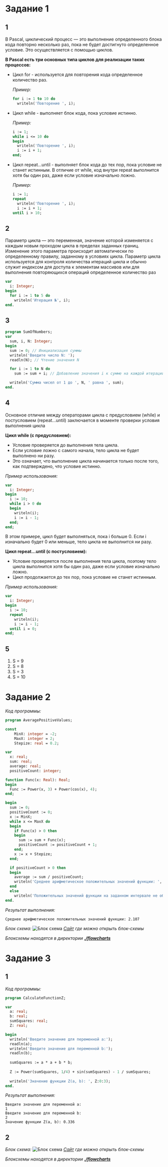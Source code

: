 # Задание 1

## 1

В Pascal, циклический процесс — это выполнение определенного блока кода повторно несколько раз, пока не будет достигнуто определенное условие. Это осуществляется с помощью циклов.

**В Pascal есть три основных типа циклов для реализации таких процессов:**

- Цикл for - используется для повторения кода определенное количество раз.

  *Пример:*

  ```pascal
  for i := 1 to 10 do
    writeln('Повторение ', i);
  ```

- Цикл while - выполняет блок кода, пока условие истинно.

  *Пример:*

  ```pascal
  i := 1;
  while i <= 10 do
  begin
    writeln('Повторение ', i);
    i := i + 1;
  end;
  ```

- Цикл repeat...until - выполняет блок кода до тех пор, пока условие не станет истинным. В отличие от while, код внутри repeat выполнится хотя бы один раз, даже если условие изначально ложно.

  *Пример:*

  ```pascal
  i := 1;
  repeat
    writeln('Повторение ', i);
    i := i + 1;
  until i > 10;
  ```

## 2

Параметр цикла — это переменная, значение которой изменяется с каждым новым проходом цикла в пределах заданных границ. Изменение этого параметра происходит автоматически по определенному правилу, заданному в условиях цикла. Параметр цикла используется для контроля количества итераций цикла и обычно служит индексом для доступа к элементам массивов или для выполнения повторяющихся операций определенное количество раз

```pascal
var
  i: Integer;
begin
  for i := 1 to 5 do
    writeln('Итерация №', i);
end.
```

## 3

```pascal
program SumOfNumbers;
var
  sum, i, N: Integer;
begin
  sum := 0; // Инициализация суммы
  writeln('Введите число N: ');
  readln(N); // Чтение значения N

  for i := 1 to N do
    sum := sum + i; // Добавление значения i к сумме на каждой итерации

  writeln('Сумма чисел от 1 до ', N, ' равна ', sum);
end.
```

## 4

Основное отличие между операторами цикла с предусловием (while) и постусловием (repeat...until) заключается в моменте проверки условия выполнения цикла

**Цикл while (с предусловием):**

- Условие проверяется до выполнения тела цикла.
- Если условие ложно с самого начала, тело цикла не будет выполнено ни разу.
- Это означает, что выполнение цикла начинается только после того, как подтверждено, что условие истинно.

*Пример использования:*

```pascal
var
  i: Integer;
begin
  i := 10;
  while i > 0 do
  begin
    writeln(i);
    i := i - 1;
  end;
end;
```

В этом примере, цикл будет выполняться, пока i больше 0. Если i изначально будет 0 или меньше, тело цикла не выполнится ни разу.

**Цикл repeat...until (с постусловием):**

- Условие проверяется после выполнения тела цикла, поэтому тело цикла выполнится хотя бы один раз, даже если условие изначально ложно.
- Цикл продолжается до тех пор, пока условие не станет истинным.

*Пример использования:*

```pascal
var
  i: Integer;
begin
  i := 10;
  repeat
    writeln(i);
    i := i - 1;
  until i = 0;
end;
```

## 5

1. S = 9
2. S = 8
3. S = 3
4. S = 10

# Задание 2

*Код программы:*

```pascal
program AveragePositiveValues;

const
    MinX: integer = -2;
    MaxX: integer = 2;
    Stepize: real = 0.2;

var
  x: real;
  sum: real; 
  average: real;
  positiveCount: integer;

function Func(x: Real): Real;
begin
  Func := Power(x, 3) + Power(cos(x), 4);
end;

begin
  sum := 0;
  positiveCount := 0;
  x := MinX;
  while x <= MaxX do
  begin
    if Func(x) > 0 then
    begin
      sum := sum + Func(x);
      positiveCount := positiveCount + 1;
    end;
    x := x + Stepize;
  end;

  if positiveCount > 0 then
  begin
    average := sum / positiveCount;
    writeln('Среднее арифметическое положительных значений функции: ', average:0:3);
  end
  else
    writeln('Положительных значений функции на заданном интервале не обнаружено.');
end.
```

*Результат выполнения:*

```text
Среднее арифметическое положительных значений функции: 2.107
```

*Блок схема:*
![Блок схема](./flowcharts/flowchart_2_1.png)
*[Сайт](https://programforyou.ru/block-diagram-redactor) где можно открыть блок-схемы*

*Блоксхемы находятся в директории <ins>**./flowcharts***</ins>

# Задание 3

## 1

*Код программы:*

```pascal
program CalculateFunctionZ;

var
  a: real;
  b: real;
  sumSquares: real;
  Z: real;

begin
  writeln('Введите значение для переменной a:');
  readln(a);
  writeln('Введите значение для переменной b:');
  readln(b);
  
  sumSquares := a * a + b * b;
  
  Z := Power(sumSquares, 1/4) + sin(sumSquares) - 1 / sumSquares;
  
  writeln('Значение функции Z(a, b): ', Z:0:3);
end.
```

*Результат выполнения:*

```text
Введите значение для переменной a:
1
Введите значение для переменной b:
2
Значение функции Z(a, b): 0.336
```

## 2

*Блок схема:*
![Блок схема](./flowcharts/flowchart_3_2.png)
*[Сайт](https://programforyou.ru/block-diagram-redactor) где можно открыть блок-схемы*

*Блоксхемы находятся в директории <ins>**./flowcharts***</ins>
